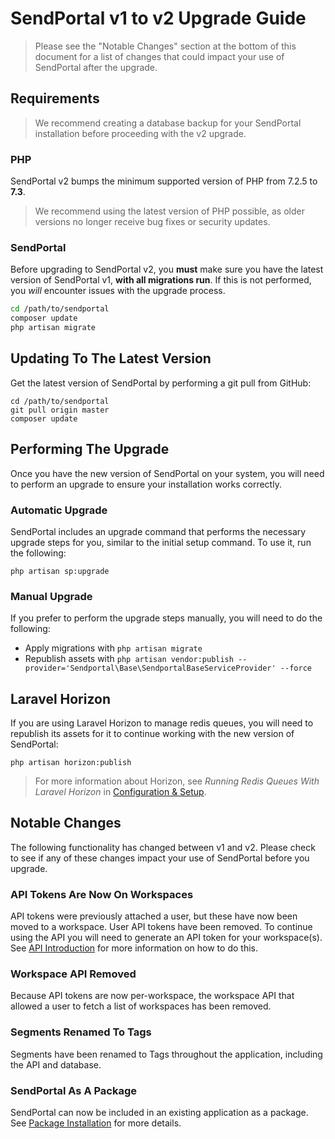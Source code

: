 # SendPortal v1 to v2 Upgrade Guide

> Please see the "Notable Changes" section at the bottom of this document for a list of changes that could impact your use of SendPortal after the upgrade.

## Requirements

> We recommend creating a database backup for your SendPortal installation before proceeding with the v2 upgrade.

### PHP
SendPortal v2 bumps the minimum supported version of PHP from 7.2.5 to __7.3__.

> We recommend using the latest version of PHP possible, as older versions no longer receive bug fixes or security updates.

### SendPortal
Before upgrading to SendPortal v2, you __must__ make sure you have the latest version of SendPortal v1, __with all migrations run__. If this is not performed, you _will_ encounter issues with the upgrade process.

```bash
cd /path/to/sendportal
composer update
php artisan migrate
```

## Updating To The Latest Version
Get the latest version of SendPortal by performing a git pull from GitHub:

```
cd /path/to/sendportal
git pull origin master
composer update
```

## Performing The Upgrade
Once you have the new version of SendPortal on your system, you will need to perform an upgrade to ensure your installation works correctly.

### Automatic Upgrade
SendPortal includes an upgrade command that performs the necessary upgrade steps for you, similar to the initial setup command. To use it, run the following:

```
php artisan sp:upgrade
```

### Manual Upgrade
If you prefer to perform the upgrade steps manually, you will need to do the following:

- Apply migrations with `php artisan migrate`
- Republish assets with `php artisan vendor:publish --provider='Sendportal\Base\SendportalBaseServiceProvider' --force`

## Laravel Horizon
If you are using Laravel Horizon to manage redis queues, you will need to republish its assets for it to continue working with the new version of SendPortal:

```
php artisan horizon:publish
```

> For more information about Horizon, see _Running Redis Queues With Laravel Horizon_ in [Configuration & Setup](/docs/getting-started/configuration-and-setup).

## Notable Changes
The following functionality has changed between v1 and v2. Please check to see if any of these changes impact your use of SendPortal before you upgrade.

### API Tokens Are Now On Workspaces
API tokens were previously attached a user, but these have now been moved to a workspace. User API tokens have been removed. To continue using the API you will need to generate an API token for your workspace(s). See [API Introduction](/docs/api/introduction) for more information on how to do this.

### Workspace API Removed
Because API tokens are now per-workspace, the workspace API that allowed a user to fetch a list of workspaces has been removed.

### Segments Renamed To Tags
Segments have been renamed to Tags throughout the application, including the API and database.

### SendPortal As A Package
SendPortal can now be included in an existing application as a package. See [Package Installation](/docs/package-installation) for more details.